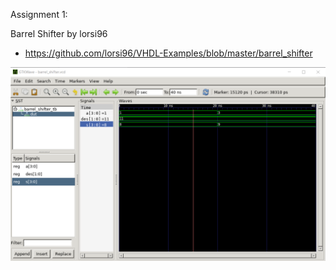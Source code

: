Assignment 1:

Barrel Shifter by lorsi96
- https://github.com/lorsi96/VHDL-Examples/blob/master/barrel_shifter

![Running Barrel Shifter VHDL Code in Vivado](https://raw.githubusercontent.com/JohnSiyaga/dsd/main/assignment1/Barrel%20Shifter.png)
